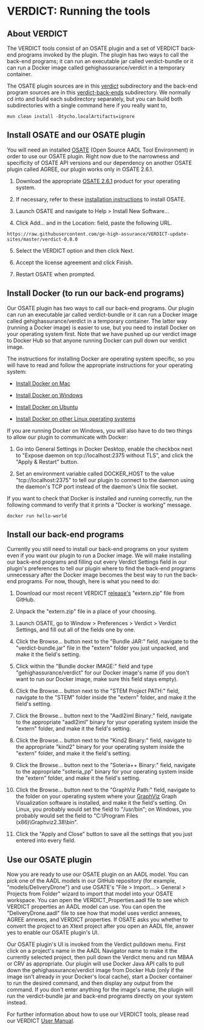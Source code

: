 # VERDICT: Running the tools

## About VERDICT

The VERDICT tools consist of an OSATE plugin and a set of VERDICT
back-end programs invoked by the plugin.  The plugin has two ways to
call the back-end programs; it can run an executable jar called
verdict-bundle or it can run a Docker image called
gehighassurance/verdict in a temporary container.

The OSATE plugin sources are in this [verdict](verdict) subdirectory
and the back-end program sources are in this
[verdict-back-ends](verdict-back-ends) subdirectory.  We normally cd
into and build each subdirectory separately, but you can build both
subdirectories with a single command here if you really want to,

`mvn clean install -Dtycho.localArtifacts=ignore`

## Install OSATE and our OSATE plugin

You will need an installed [OSATE](https://osate.org/about-osate.html)
(Open Source AADL Tool Environment) in order to use our OSATE plugin.
Right now due to the narrowness and specificity of OSATE API versions
and our dependency on another OSATE plugin called AGREE, our plugin
works only in OSATE 2.6.1.

1. Download the appropriate [OSATE
   2.6.1](https://osate-build.sei.cmu.edu/download/osate/stable/2.6.1-vfinal/products/)
   product for your operating system.

2. If necessary, refer to these [installation
   instructions](https://osate.org/download-and-install.html) to
   install OSATE.

3. Launch OSATE and navigate to Help > Install New Software...

4. Click Add... and in the Location: field, paste the following URL.

`https://raw.githubusercontent.com/ge-high-assurance/VERDICT-update-sites/master/verdict-0.8.0`

5. Select the VERDICT option and then click Next.

6. Accept the license agreement and click Finish.

7. Restart OSATE when prompted.

## Install Docker (to run our back-end programs)

Our OSATE plugin has two ways to call our back-end programs.  Our
plugin can run an executable jar called verdict-bundle or it can run a
Docker image called gehighassurance/verdict in a temporary container.
The latter way (running a Docker image) is easier to use, but you need
to install Docker on your operating system first.  Note that we have
pushed up our verdict image to Docker Hub so that anyone running
Docker can pull down our verdict image.

The instructions for installing Docker are operating system specific,
so you will have to read and follow the appropriate instructions for
your operating system:

- [Install Docker on
  Mac](https://docs.docker.com/docker-for-mac/install/)

- [Install Docker on
  Windows](https://docs.docker.com/docker-for-windows/install/)

- [Install Docker on
  Ubuntu](https://phoenixnap.com/kb/how-to-install-docker-on-ubuntu-18-04)
  
- [Install Docker on other Linux operating
  systems](https://docs.docker.com/install/)

If you are running Docker on Windows, you will also have to do two
things to allow our plugin to communicate with Docker:

1. Go into General Settings in Docker Desktop, enable the checkbox
   next to "Expose daemon on tcp://localhost:2375 without TLS", and
   click the "Apply & Restart" button.

2. Set an environment variable called DOCKER_HOST to the value
   "tcp://localhost:2375" to tell our plugin to connect to the daemon
   using the daemon's TCP port instead of the daemon's Unix file
   socket.

If you want to check that Docker is installed and running correctly,
run the following command to verify that it prints a "Docker is
working" message.

`docker run hello-world`

## Install our back-end programs

Currently you still need to install our back-end programs on your
system even if you want our plugin to run a Docker image.  We will
make installing our back-end programs and filling out every Verdict
Settings field in our plugin's preferences to tell our plugin where to
find the back-end programs unnecessary after the Docker image becomes
the best way to run the back-end programs.  For now, though, here is
what you need to do:

1. Download our most recent VERDICT
   [release's](https://github.com/ge-high-assurance/VERDICT/releases)
   "extern.zip" file from GitHub.

2. Unpack the "extern.zip" file in a place of your choosing.

3. Launch OSATE, go to Window > Preferences > Verdict > Verdict
   Settings, and fill out all of the fields one by one.
   
4. Click the Browse... button next to the "Bundle JAR:" field,
   navigate to the "verdict-bundle.jar" file in the "extern" folder
   you just unpacked, and make it the field's setting.

5. Click within the "Bundle docker IMAGE:" field and type
   "gehighassurance/verdict" for our Docker image's name (if you don't
   want to run our Docker image, make sure this field stays empty).

6. Click the Browse... button next to the "STEM Project PATH:" field,
   navigate to the "STEM" folder inside the "extern" folder, and make
   it the field's setting.

7. Click the Browse... button next to the "Aadl2iml Binary:" field,
   navigate to the appropriate "aadl2iml" binary for your operating
   system inside the "extern" folder, and make it the field's setting.

8. Click the Browse... button next to the "Kind2 Binary:" field,
   navigate to the appropriate "kind2" binary for your operating
   system inside the "extern" folder, and make it the field's setting.

9. Click the Browse... button next to the "Soteria++ Binary:" field,
   navigate to the appropriate "soteria_pp" binary for your operating
   system inside the "extern" folder, and make it the field's setting.

10. Click the Browse... button next to the "GraphViz Path:" field,
   navigate to the folder on your operating system where your
   [GraphViz](https://www.graphviz.org/download/) Graph Visualization
   software is installed, and make it the field's setting.  On Linux,
   you probably would set the field to "/usr/bin"; on Windows, you
   probably would set the field to "C:\Program Files
   (x86)\Graphviz2.38\bin".

11. Click the "Apply and Close" button to save all the settings that
    you just entered into every field.

## Use our OSATE plugin

Now you are ready to use our OSATE plugin on an AADL model.  You can
pick one of the AADL models in our GitHub repository (for example,
"models/DeliveryDrone") and use OSATE's "File > Import... > General >
Projects from Folder" wizard to import that model into your OSATE
workspace.  You can open the VERDICT_Properties.aadl file to see which
VERDICT properties an AADL model can use.  You can open the
"DeliveryDrone.aadl" file to see how that model uses verdict annexes,
AGREE annexes, and VERDICT properties.  If OSATE asks you whether to
convert the project to an Xtext project after you open an AADL file,
answer yes to enable our OSATE plugin's UI.

Our OSATE plugin's UI is invoked from the Verdict pulldown menu.
First click on a project's name in the AADL Navigator name to make it
the currently selected project, then pull down the Verdict menu and
run MBAA or CRV as appropriate.  Our plugin will use Docker Java API
calls to pull down the gehighassurance/verdict image from Docker Hub
(only if the image isn't already in your Docker's local cache), start
a Docker container to run the desired command, and then display any
output from the command.  If you don't enter anything for the image's
name, the plugin will run the verdict-bundle jar and back-end programs
directly on your system instead.

For further information about how to use our VERDICT tools, please
read our VERDICT [User
Manual](https://github.com/ge-high-assurance/VERDICT/wiki/VERDICT-Modeling-Style-Guide-&-User-Manual:-V1-to-support-VERDICT-VM-19.1-Tool-Assessment-%233).

